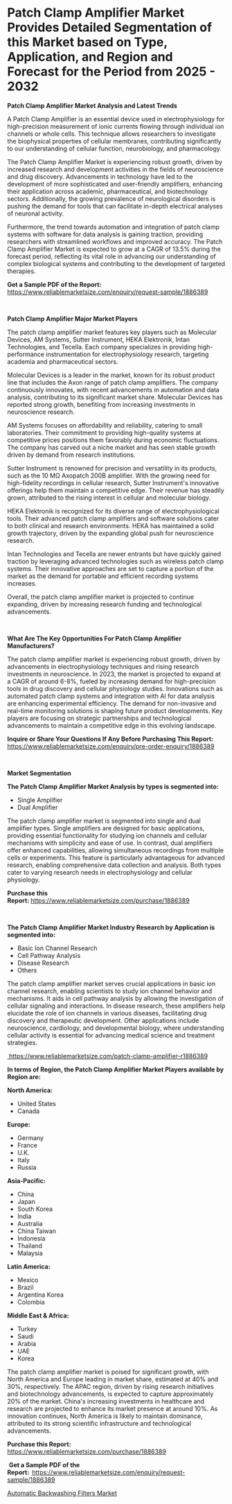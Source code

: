 <p><h1>Patch Clamp Amplifier Market Provides Detailed Segmentation of this Market based on Type, Application, and Region and Forecast for the Period from 2025 - 2032</h1></p><p><strong>Patch Clamp Amplifier Market Analysis and Latest Trends</strong></p>
<p><p>A Patch Clamp Amplifier is an essential device used in electrophysiology for high-precision measurement of ionic currents flowing through individual ion channels or whole cells. This technique allows researchers to investigate the biophysical properties of cellular membranes, contributing significantly to our understanding of cellular function, neurobiology, and pharmacology.</p><p>The Patch Clamp Amplifier Market is experiencing robust growth, driven by increased research and development activities in the fields of neuroscience and drug discovery. Advancements in technology have led to the development of more sophisticated and user-friendly amplifiers, enhancing their application across academic, pharmaceutical, and biotechnology sectors. Additionally, the growing prevalence of neurological disorders is pushing the demand for tools that can facilitate in-depth electrical analyses of neuronal activity.</p><p>Furthermore, the trend towards automation and integration of patch clamp systems with software for data analysis is gaining traction, providing researchers with streamlined workflows and improved accuracy. The Patch Clamp Amplifier Market is expected to grow at a CAGR of 13.5% during the forecast period, reflecting its vital role in advancing our understanding of complex biological systems and contributing to the development of targeted therapies.</p></p>
<p><strong>Get a Sample PDF of the Report:&nbsp;</strong> <a href="https://www.reliablemarketsize.com/enquiry/request-sample/1886389?utm_campaign=2625&utm_medium=2&utm_source=Github&utm_content=ia&utm_term=10042025&utm_id=patch-clamp-amplifier">https://www.reliablemarketsize.com/enquiry/request-sample/1886389</a></p>
<p>&nbsp;</p>
<p><strong>Patch Clamp Amplifier Major Market Players</strong></p>
<p><p>The patch clamp amplifier market features key players such as Molecular Devices, AM Systems, Sutter Instrument, HEKA Elektronik, Intan Technologies, and Tecella. Each company specializes in providing high-performance instrumentation for electrophysiology research, targeting academia and pharmaceutical sectors.</p><p>Molecular Devices is a leader in the market, known for its robust product line that includes the Axon range of patch clamp amplifiers. The company continuously innovates, with recent advancements in automation and data analysis, contributing to its significant market share. Molecular Devices has reported strong growth, benefiting from increasing investments in neuroscience research.</p><p>AM Systems focuses on affordability and reliability, catering to small laboratories. Their commitment to providing high-quality systems at competitive prices positions them favorably during economic fluctuations. The company has carved out a niche market and has seen stable growth driven by demand from research institutions.</p><p>Sutter Instrument is renowned for precision and versatility in its products, such as the 10 MΩ Axopatch 200B amplifier. With the growing need for high-fidelity recordings in cellular research, Sutter Instrument's innovative offerings help them maintain a competitive edge. Their revenue has steadily grown, attributed to the rising interest in cellular and molecular biology.</p><p>HEKA Elektronik is recognized for its diverse range of electrophysiological tools. Their advanced patch clamp amplifiers and software solutions cater to both clinical and research environments. HEKA has maintained a solid growth trajectory, driven by the expanding global push for neuroscience research.</p><p>Intan Technologies and Tecella are newer entrants but have quickly gained traction by leveraging advanced technologies such as wireless patch clamp systems. Their innovative approaches are set to capture a portion of the market as the demand for portable and efficient recording systems increases.</p><p>Overall, the patch clamp amplifier market is projected to continue expanding, driven by increasing research funding and technological advancements.</p></p>
<p>&nbsp;</p>
<p><strong>What Are The Key Opportunities For Patch Clamp Amplifier Manufacturers?</strong></p>
<p><p>The patch clamp amplifier market is experiencing robust growth, driven by advancements in electrophysiology techniques and rising research investments in neuroscience. In 2023, the market is projected to expand at a CAGR of around 6-8%, fueled by increasing demand for high-precision tools in drug discovery and cellular physiology studies. Innovations such as automated patch clamp systems and integration with AI for data analysis are enhancing experimental efficiency. The demand for non-invasive and real-time monitoring solutions is shaping future product developments. Key players are focusing on strategic partnerships and technological advancements to maintain a competitive edge in this evolving landscape.</p></p>
<p><strong>Inquire or Share Your Questions If Any Before Purchasing This Report:</strong> <a href="https://www.reliablemarketsize.com/enquiry/pre-order-enquiry/1886389?utm_campaign=2625&utm_medium=2&utm_source=Github&utm_content=ia&utm_term=10042025&utm_id=patch-clamp-amplifier">https://www.reliablemarketsize.com/enquiry/pre-order-enquiry/1886389</a></p>
<p>&nbsp;</p>
<p><strong>Market Segmentation</strong></p>
<p><strong>The Patch Clamp Amplifier Market Analysis by types is segmented into:</strong></p>
<p><ul><li>Single Amplifier</li><li>Dual Amplifier</li></ul></p>
<p><p>The patch clamp amplifier market is segmented into single and dual amplifier types. Single amplifiers are designed for basic applications, providing essential functionality for studying ion channels and cellular mechanisms with simplicity and ease of use. In contrast, dual amplifiers offer enhanced capabilities, allowing simultaneous recordings from multiple cells or experiments. This feature is particularly advantageous for advanced research, enabling comprehensive data collection and analysis. Both types cater to varying research needs in electrophysiology and cellular physiology.</p></p>
<p><strong>Purchase this Report:&nbsp;</strong><a href="https://www.reliablemarketsize.com/purchase/1886389?utm_campaign=2625&utm_medium=2&utm_source=Github&utm_content=ia&utm_term=10042025&utm_id=patch-clamp-amplifier">https://www.reliablemarketsize.com/purchase/1886389</a></p>
<p>&nbsp;</p>
<p><strong>The Patch Clamp Amplifier Market Industry Research by Application is segmented into:</strong></p>
<p><ul><li>Basic Ion Channel Research</li><li>Cell Pathway Analysis</li><li>Disease Research</li><li>Others</li></ul></p>
<p><p>The patch clamp amplifier market serves crucial applications in basic ion channel research, enabling scientists to study ion channel behavior and mechanisms. It aids in cell pathway analysis by allowing the investigation of cellular signaling and interactions. In disease research, these amplifiers help elucidate the role of ion channels in various diseases, facilitating drug discovery and therapeutic development. Other applications include neuroscience, cardiology, and developmental biology, where understanding cellular activity is essential for advancing medical science and treatment strategies.</p></p>
<p><a href="https://www.reliablemarketsize.com/patch-clamp-amplifier-r1886389?utm_campaign=2625&utm_medium=2&utm_source=Github&utm_content=ia&utm_term=10042025&utm_id=patch-clamp-amplifier">&nbsp;https://www.reliablemarketsize.com/patch-clamp-amplifier-r1886389</a></p>
<p><strong>In terms of Region, the Patch Clamp Amplifier Market Players available by Region are:</strong></p>
<p>
    <p> <strong> North America: </strong>
        <ul>
            <li>United States</li>
            <li>Canada</li>
        </ul>
        </p> 
    <p> <strong> Europe: </strong>
        <ul>
            <li>Germany</li>
            <li>France</li>
            <li>U.K.</li>
            <li>Italy</li>
            <li>Russia</li>
        </ul>
        </p> 
    <p> <strong> Asia-Pacific: </strong>
        <ul>
            <li>China</li>
            <li>Japan</li>
            <li>South Korea</li>
            <li>India</li>
            <li>Australia</li>
            <li>China Taiwan</li>
            <li>Indonesia</li>
            <li>Thailand</li>
            <li>Malaysia</li>
        </ul>
        </p> 
    <p> <strong> Latin America: </strong>
        <ul>
            <li>Mexico</li>
            <li>Brazil</li>
            <li>Argentina Korea</li>
            <li>Colombia</li>
        </ul>
        </p> 
    <p> <strong> Middle East & Africa: </strong>
        <ul>
            <li>Turkey</li>
            <li>Saudi</li>
            <li>Arabia</li>
            <li>UAE</li>
            <li>Korea</li>
        </ul>
    </p>
    </p>
<p><p>The patch clamp amplifier market is poised for significant growth, with North America and Europe leading in market share, estimated at 40% and 30%, respectively. The APAC region, driven by rising research initiatives and biotechnology advancements, is expected to capture approximately 20% of the market. China's increasing investments in healthcare and research are projected to enhance its market presence at around 10%. As innovation continues, North America is likely to maintain dominance, attributed to its strong scientific infrastructure and technological advancements.</p></p>
<p><strong>Purchase this Report: </strong><a href="https://www.reliablemarketsize.com/purchase/1886389?utm_campaign=2625&utm_medium=2&utm_source=Github&utm_content=ia&utm_term=10042025&utm_id=patch-clamp-amplifier">https://www.reliablemarketsize.com/purchase/1886389</a></p>
<p>&nbsp;<strong>Get a Sample PDF of the Report:&nbsp;&nbsp;</strong><a href="https://www.reliablemarketsize.com/enquiry/request-sample/1886389?utm_campaign=2625&utm_medium=2&utm_source=Github&utm_content=ia&utm_term=10042025&utm_id=patch-clamp-amplifier">https://www.reliablemarketsize.com/enquiry/request-sample/1886389</a></p>
<p><strong></strong></p>
<p><p><a href="https://github.com/giulyankela/Market-Research-Report-List-1/blob/main/automatic-backwashing-filters-market.md?utm_campaign=2625&utm_medium=2&utm_source=Github&utm_content=ia&utm_term=10042025&utm_id=patch-clamp-amplifier">Automatic Backwashing Filters Market</a></p></p>